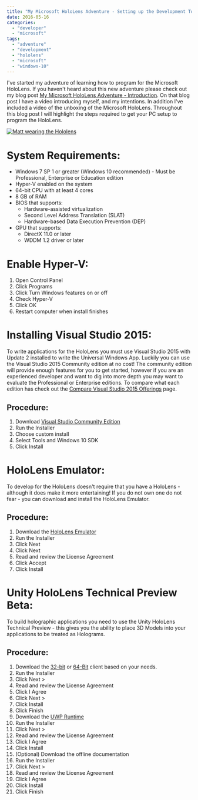 ```yaml
---
title: "My Microsoft HoloLens Adventure - Setting up the Development Tools"
date: 2016-05-16
categories: 
  - "developer"
  - "microsoft"
tags: 
  - "adventure"
  - "development"
  - "hololens"
  - "microsoft"
  - "windows-10"
---
```


I've started my adventure of learning how to program for the Microsoft HoloLens. If you haven't heard about this new adventure please check out my blog post [My Microsoft HoloLens Adventure - Introduction](http://mattblogsit.com/microsoft/windows/my-microsoft-hololens-adventure-introduction). On that blog post I have a video introducing myself, and my intentions. In addition I've included a video of the unboxing of the Microsoft HoloLens. Throughout this blog post I will highlight the steps required to get your PC setup to program the HoloLens.

[![Matt wearing the Hololens](/mattblogsit-dev/assets/images/20160513_195217-e1463184960514-225x300.jpg)](http://mattblogsit.com/wp-content/uploads/2016/05/20160513_195217-e1463184975460.jpg)

# System Requirements:

- Windows 7 SP 1 or greater (Windows 10 recommended) - Must be Professional, Enterprise or Education edition
- Hyper-V enabled on the system
- 64-bit CPU with at least 4 cores
- 8 GB of RAM
- BIOS that supports:
    - Hardware-assisted virtualization
    - Second Level Address Translation (SLAT)
    - Hardware-based Data Execution Prevention (DEP)
- GPU that supports:
    - DirectX 11.0 or later
    - WDDM 1.2 driver or later

# Enable Hyper-V:

1. Open Control Panel
2. Click Programs
3. Click Turn Windows features on or off
4. Check Hyper-V
5. Click OK
6. Restart computer when install finishes

# Installing Visual Studio 2015:

To write applications for the HoloLens you must use Visual Studio 2015 with Update 2 installed to write the Universal Windows App. Luckily you can use the Visual Studio 2015 Community edition at no cost! The community edition will provide enough features for you to get started, however if you are an experienced developer and want to dig into more depth you may want to evaluate the Professional or Enterprise editions. To compare what each edition has check out the [Compare Visual Studio 2015 Offerings](https://www.visualstudio.com/en-us/products/compare-visual-studio-2015-products-vs.aspx) page.

## Procedure:

1. Download [Visual Studio Community Edition](https://go.microsoft.com/fwlink/p/?LinkId=534599)
2. Run the Installer
3. Choose custom install
4. Select Tools and Windows 10 SDK
5. Click Install

# HoloLens Emulator:

To develop for the HoloLens doesn't require that you have a HoloLens - although it does make it more entertaining! If you do not own one do not fear - you can download and install the HoloLens Emulator.

## Procedure:

1. Download the [HoloLens Emulator](http://go.microsoft.com/fwlink/?LinkID=724053)
2. Run the Installer
3. Click Next
4. Click Next
5. Read and review the License Agreement
6. Click Accept
7. Click Install

# Unity HoloLens Technical Preview Beta:

To build holographic applications you need to use the Unity HoloLens Technical Preview - this gives you the ability to place 3D Models into your applications to be treated as Holograms.

## Procedure:

1. Download the [32-bit](http://beta.unity3d.com/download/8b4340e08ab1/UnitySetup32.exe) or [64-Bit](http://beta.unity3d.com/download/8b4340e08ab1/UnitySetup64.exe) client based on your needs.
2. Run the Installer
3. Click Next >
4. Read and review the License Agreement
5. Click I Agree
6. Click Next >
7. Click Install
8. Click Finish
9. Download the [UWP Runtime](http://beta.unity3d.com/download/8b4340e08ab1/UnitySetup-Metro-Support-for-Editor-5.4.0b16-HTP.exe)
10. Run the Installer
11. Click Next >
12. Read and review the License Agreement
13. Click I Agree
14. Click Install
15. (Optional) Download the offline documentation
16. Run the Installer
17. Click Next >
18. Read and review the License Agreement
19. Click I Agree
20. Click Install
21. Click Finish
